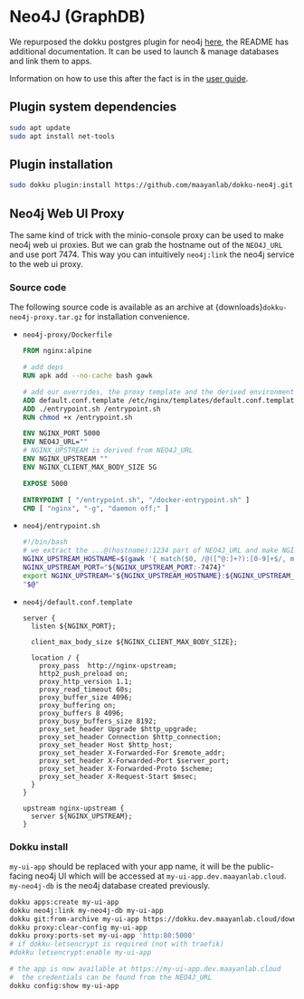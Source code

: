 # Neo4J (GraphDB)

We repurposed the dokku postgres plugin for neo4j [here](https://github.com/maayanlab/dokku-neo4j), the README has additional documentation. It can be used to launch & manage databases and link them to apps.

Information on how to use this after the fact is in the [user guide](../user/54-neo4j.md).

## Plugin system dependencies

```bash
sudo apt update
sudo apt install net-tools
```

## Plugin installation

```bash
sudo dokku plugin:install https://github.com/maayanlab/dokku-neo4j.git
```

## Neo4j Web UI Proxy

The same kind of trick with the minio-console proxy can be used to make neo4j web ui proxies. But we can grab the hostname out of the `NEO4J_URL` and use port 7474. This way you can intuitively `neo4j:link` the neo4j service to the web ui proxy.

### Source code

The following source code is available as an archive at {downloads}`dokku-neo4j-proxy.tar.gz` for installation convenience.

- `neo4j-proxy/Dockerfile`
  ```Dockerfile
  FROM nginx:alpine

  # add deps
  RUN apk add --no-cache bash gawk

  # add our overrides, the proxy template and the derived environment variable
  ADD default.conf.template /etc/nginx/templates/default.conf.template
  ADD ./entrypoint.sh /entrypoint.sh
  RUN chmod +x /entrypoint.sh

  ENV NGINX_PORT 5000
  ENV NEO4J_URL=""
  # NGINX_UPSTREAM is derived from NEO4J_URL
  ENV NGINX_UPSTREAM ""
  ENV NGINX_CLIENT_MAX_BODY_SIZE 5G

  EXPOSE 5000

  ENTRYPOINT [ "/entrypoint.sh", "/docker-entrypoint.sh" ]
  CMD [ "nginx", "-g", "daemon off;" ]
  ```
- `neo4j/entrypoint.sh`
  ```bash
  #!/bin/bash
  # we extract the ...@(hostname):1234 part of NEO4J_URL and make NGINX_UPSTREAM=hostname:
  NGINX_UPSTREAM_HOSTNAME=$(gawk '{ match($0, /@([^@:]+?):[0-9]+$/, m); print m[1] }' <<< "$NEO4J_URL")
  NGINX_UPSTREAM_PORT="${NGINX_UPSTREAM_PORT:-7474}"
  export NGINX_UPSTREAM="${NGINX_UPSTREAM_HOSTNAME}:${NGINX_UPSTREAM_PORT}"
  "$@"
  ```
- `neo4j/default.conf.template`
  ```template
  server {
    listen ${NGINX_PORT};

    client_max_body_size ${NGINX_CLIENT_MAX_BODY_SIZE};

    location / {
      proxy_pass  http://nginx-upstream;
      http2_push_preload on;
      proxy_http_version 1.1;
      proxy_read_timeout 60s;
      proxy_buffer_size 4096;
      proxy_buffering on;
      proxy_buffers 8 4096;
      proxy_busy_buffers_size 8192;
      proxy_set_header Upgrade $http_upgrade;
      proxy_set_header Connection $http_connection;
      proxy_set_header Host $http_host;
      proxy_set_header X-Forwarded-For $remote_addr;
      proxy_set_header X-Forwarded-Port $server_port;
      proxy_set_header X-Forwarded-Proto $scheme;
      proxy_set_header X-Request-Start $msec;
    }
  }

  upstream nginx-upstream {
    server ${NGINX_UPSTREAM};
  }
  ```

### Dokku install

`my-ui-app` should be replaced with your app name, it will be the public-facing neo4j UI which will be accessed at `my-ui-app.dev.maayanlab.cloud`. `my-neo4j-db` is the neo4j database created previously.

```bash
dokku apps:create my-ui-app
dokku neo4j:link my-neo4j-db my-ui-app
dokku git:from-archive my-ui-app https://dokku.dev.maayanlab.cloud/downloads/dokku-neo4j-proxy.tar.gz
dokku proxy:clear-config my-ui-app
dokku proxy:ports-set my-ui-app 'http:80:5000'
# if dokku-letsencrypt is required (not with traefik)
#dokku letsencrypt:enable my-ui-app

# the app is now available at https://my-ui-app.dev.maayanlab.cloud
#  the credentials can be found from the NEO4J_URL
dokku config:show my-ui-app
```
